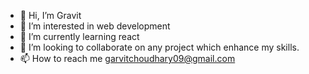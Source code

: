 - 👋 Hi, I’m Gravit
- 👀 I’m interested in web development
- 🌱 I’m currently learning react
- 💞️ I’m looking to collaborate on any project which enhance my skills.
- 📫 How to reach me garvitchoudhary09@gmail.com

<!---
GRAVIT9084/GRAVIT9084 is a ✨ special ✨ repository because its `README.md` (this file) appears on your GitHub profile.
You can click the Preview link to take a look at your changes.
--->
